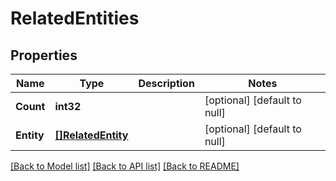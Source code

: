 # RelatedEntities

## Properties
Name | Type | Description | Notes
------------ | ------------- | ------------- | -------------
**Count** | **int32** |  | [optional] [default to null]
**Entity** | [**[]RelatedEntity**](relatedEntity.md) |  | [optional] [default to null]

[[Back to Model list]](../README.md#documentation-for-models) [[Back to API list]](../README.md#documentation-for-api-endpoints) [[Back to README]](../README.md)


